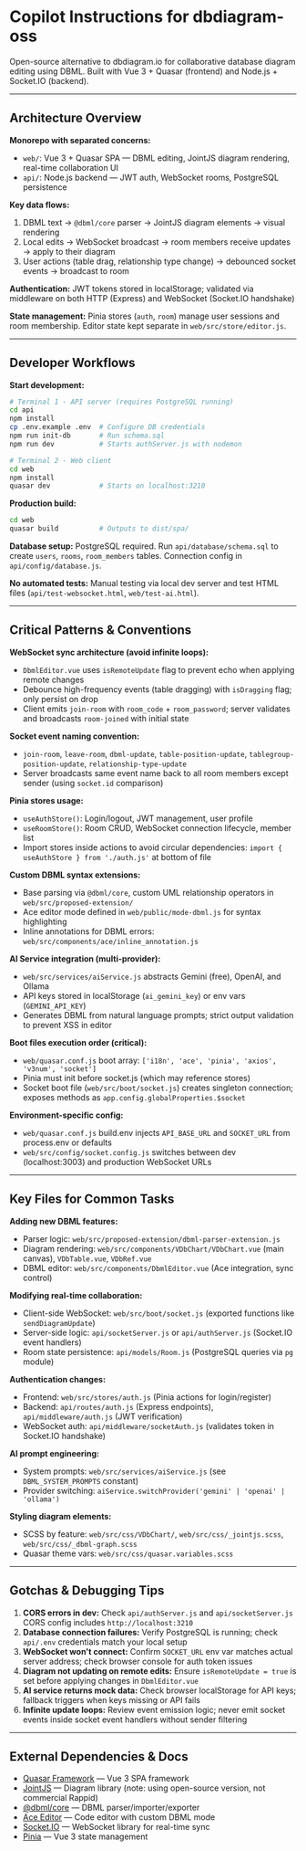 # Copilot Instructions for dbdiagram-oss

Open-source alternative to dbdiagram.io for collaborative database diagram editing using DBML. Built with Vue 3 + Quasar (frontend) and Node.js + Socket.IO (backend).

---

## Architecture Overview

**Monorepo with separated concerns:**
- `web/`: Vue 3 + Quasar SPA — DBML editing, JointJS diagram rendering, real-time collaboration UI
- `api/`: Node.js backend — JWT auth, WebSocket rooms, PostgreSQL persistence

**Key data flows:**
1. DBML text → `@dbml/core` parser → JointJS diagram elements → visual rendering
2. Local edits → WebSocket broadcast → room members receive updates → apply to their diagram
3. User actions (table drag, relationship type change) → debounced socket events → broadcast to room

**Authentication:** JWT tokens stored in localStorage; validated via middleware on both HTTP (Express) and WebSocket (Socket.IO handshake)

**State management:** Pinia stores (`auth`, `room`) manage user sessions and room membership. Editor state kept separate in `web/src/store/editor.js`.

---

## Developer Workflows

**Start development:**
```bash
# Terminal 1 - API server (requires PostgreSQL running)
cd api
npm install
cp .env.example .env  # Configure DB credentials
npm run init-db       # Run schema.sql
npm run dev           # Starts authServer.js with nodemon

# Terminal 2 - Web client
cd web
npm install
quasar dev            # Starts on localhost:3210
```

**Production build:**
```bash
cd web
quasar build          # Outputs to dist/spa/
```

**Database setup:** PostgreSQL required. Run `api/database/schema.sql` to create `users`, `rooms`, `room_members` tables. Connection config in `api/config/database.js`.

**No automated tests:** Manual testing via local dev server and test HTML files (`api/test-websocket.html`, `web/test-ai.html`).

---

## Critical Patterns & Conventions

**WebSocket sync architecture (avoid infinite loops):**
- `DbmlEditor.vue` uses `isRemoteUpdate` flag to prevent echo when applying remote changes
- Debounce high-frequency events (table dragging) with `isDragging` flag; only persist on drop
- Client emits `join-room` with `room_code` + `room_password`; server validates and broadcasts `room-joined` with initial state

**Socket event naming convention:**
- `join-room`, `leave-room`, `dbml-update`, `table-position-update`, `tablegroup-position-update`, `relationship-type-update`
- Server broadcasts same event name back to all room members except sender (using `socket.id` comparison)

**Pinia stores usage:**
- `useAuthStore()`: Login/logout, JWT management, user profile
- `useRoomStore()`: Room CRUD, WebSocket connection lifecycle, member list
- Import stores inside actions to avoid circular dependencies: `import { useAuthStore } from './auth.js'` at bottom of file

**Custom DBML syntax extensions:**
- Base parsing via `@dbml/core`, custom UML relationship operators in `web/src/proposed-extension/`
- Ace editor mode defined in `web/public/mode-dbml.js` for syntax highlighting
- Inline annotations for DBML errors: `web/src/components/ace/inline_annotation.js`

**AI Service integration (multi-provider):**
- `web/src/services/aiService.js` abstracts Gemini (free), OpenAI, and Ollama
- API keys stored in localStorage (`ai_gemini_key`) or env vars (`GEMINI_API_KEY`)
- Generates DBML from natural language prompts; strict output validation to prevent XSS in editor

**Boot files execution order (critical):**
- `web/quasar.conf.js` boot array: `['i18n', 'ace', 'pinia', 'axios', 'v3num', 'socket']`
- Pinia must init before socket.js (which may reference stores)
- Socket boot file (`web/src/boot/socket.js`) creates singleton connection; exposes methods as `app.config.globalProperties.$socket`

**Environment-specific config:**
- `web/quasar.conf.js` build.env injects `API_BASE_URL` and `SOCKET_URL` from process.env or defaults
- `web/src/config/socket.config.js` switches between dev (localhost:3003) and production WebSocket URLs

---

## Key Files for Common Tasks

**Adding new DBML features:**
- Parser logic: `web/src/proposed-extension/dbml-parser-extension.js`
- Diagram rendering: `web/src/components/VDbChart/VDbChart.vue` (main canvas), `VDbTable.vue`, `VDbRef.vue`
- DBML editor: `web/src/components/DbmlEditor.vue` (Ace integration, sync control)

**Modifying real-time collaboration:**
- Client-side WebSocket: `web/src/boot/socket.js` (exported functions like `sendDiagramUpdate`)
- Server-side logic: `api/socketServer.js` or `api/authServer.js` (Socket.IO event handlers)
- Room state persistence: `api/models/Room.js` (PostgreSQL queries via `pg` module)

**Authentication changes:**
- Frontend: `web/src/stores/auth.js` (Pinia actions for login/register)
- Backend: `api/routes/auth.js` (Express endpoints), `api/middleware/auth.js` (JWT verification)
- WebSocket auth: `api/middleware/socketAuth.js` (validates token in Socket.IO handshake)

**AI prompt engineering:**
- System prompts: `web/src/services/aiService.js` (see `DBML_SYSTEM_PROMPTS` constant)
- Provider switching: `aiService.switchProvider('gemini' | 'openai' | 'ollama')`

**Styling diagram elements:**
- SCSS by feature: `web/src/css/VDbChart/`, `web/src/css/_jointjs.scss`, `web/src/css/_dbml-graph.scss`
- Quasar theme vars: `web/src/css/quasar.variables.scss`

---

## Gotchas & Debugging Tips

1. **CORS errors in dev:** Check `api/authServer.js` and `api/socketServer.js` CORS config includes `http://localhost:3210`
2. **Database connection failures:** Verify PostgreSQL is running; check `api/.env` credentials match your local setup
3. **WebSocket won't connect:** Confirm `SOCKET_URL` env var matches actual server address; check browser console for auth token issues
4. **Diagram not updating on remote edits:** Ensure `isRemoteUpdate = true` is set before applying changes in `DbmlEditor.vue`
5. **AI service returns mock data:** Check browser localStorage for API keys; fallback triggers when keys missing or API fails
6. **Infinite update loops:** Review event emission logic; never emit socket events inside socket event handlers without sender filtering

---

## External Dependencies & Docs

- [Quasar Framework](https://quasar.dev/) — Vue 3 SPA framework
- [JointJS](https://www.jointjs.com/docs/jointjs) — Diagram library (note: using open-source version, not commercial Rappid)
- [@dbml/core](https://www.dbml.org/home/) — DBML parser/importer/exporter
- [Ace Editor](https://ace.c9.io/) — Code editor with custom DBML mode
- [Socket.IO](https://socket.io/docs/v4/) — WebSocket library for real-time sync
- [Pinia](https://pinia.vuejs.org/) — Vue 3 state management
